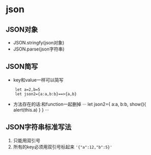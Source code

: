 #   json
##  JSON对象
-   JSON.stringfy(json对象)
-   JSON.parse(json字符串)
##  JSON简写
-   key和value一样可以简写
```
    let a=2,b=5
    let json2={a:a,b:b}==>{a,b}
```
-   方法存在的话:和function一起删掉
···
        let json2={
            a:a,
            b:b,
            show(){
                alert(this.a)
            }
        }
···
##  JSON字符串标准写法
1.  只能用双引号
2.  所有的key必须用双引号标起来
`'{"a":12,"b":5}'`